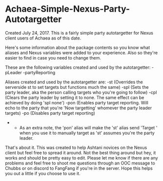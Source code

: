 # Achaea-Simple-Nexus-Party-Autotargetter
Created July 24, 2017. This is a fairly simple party autotargetter for Nexus client users of Achaea as of this date.

Here's some information about the package contents so you know what aliases and Nexus variables were added to your experience. Also so they're easier to find in case you need to change them.

These are the following variables created and used by the autotargetter:
  -pLeader
  -partyReporting
  
Aliases created and used by the autotargetter are:
  -st <target>     (Overrides the serverside st to set targets but functions much the same)
  -spl <person>    (Sets the party leader, aka the person calling targets who you're going to follow)
  -cpl             (Clears the party leader by setting it to none. The same effect can be achieved by doing 'spl none')
  -pon             (Enables party target reporting. Will echo to the party that you're 'Now targetting' whomever the party leader targets)
  -po              (Disables party target reporting)
  
* * As an extra note, the 'pon' alias will make the 'st' alias send 'Target <target>' when you use it to manually target as 'st' assumes you're the party leader.

That's about it. This was created to help Ashtani novices on the Nexus client but feel free to spread it around. Not the best thing around but hey, it works and should be pretty easy to edit. Please let me know if there are any problems and feel free to shoot me questions through an OOC message to Chubbs or on discord to FangFang if you're in the server. Hope this helps you out a little if you choose to use it.

